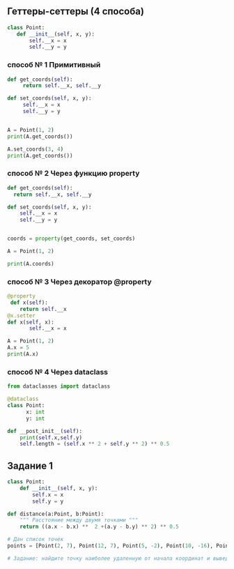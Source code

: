 ## Геттеры-сеттеры (4 способа)

```python
class Point:
   def __init__(self, x, y):
       self.__x = x
       self.__y = y
```

### способ № 1 Примитивный

```python
def get_coords(self):
     return self.__x, self.__y

def set_coords(self, x, y):
     self.__x = x
     self.__y = y


A = Point(1, 2)
print(A.get_coords())

A.set_coords(3, 4)
print(A.get_coords())
```

### способ № 2 Через функцию property

```python
def get_coords(self):
  return self.__x, self.__y

def set_coords(self, x, y):
    self.__x = x
    self.__y = y


coords = property(get_coords, set_coords)

A = Point(1, 2)

print(A.coords)

```

### способ № 3 Через декоратор @property

```python
@property
 def x(self):
    return self.__x
@x.setter
def x(self, x):
       self.__x = x

A = Point(1, 2)
A.x = 5
print(A.x)

```

### способ № 4 Через dataclass 

```python
from dataclasses import dataclass

@dataclass
class Point:
      x: int
      y: int

def __post_init__(self):
    print(self.x,self.y)
    self.length = (self.x ** 2 + self.y ** 2) ** 0.5
```



## Задание 1

```python
class Point:
    def __init__(self, x, y):
        self.x = x
        self.y = y

def distance(a:Point, b:Point):
    """ Расстояние между двумя точками """
    return ((a.x - b.x) **  2 +(a.y - b.y) ** 2) ** 0.5

# Дан список точек
points = [Point(2, 7), Point(12, 7), Point(5, -2), Point(10, -16), Point(-12, 0)]

# Задание: найдите точку наиболее удаленную от начала координат и выведите ее координаты

```
